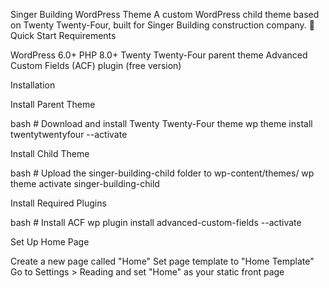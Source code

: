 Singer Building WordPress Theme
A custom WordPress child theme based on Twenty Twenty-Four, built for Singer Building construction company.
🚀 Quick Start
Requirements

WordPress 6.0+
PHP 8.0+
Twenty Twenty-Four parent theme
Advanced Custom Fields (ACF) plugin (free version)

Installation

Install Parent Theme

bash   # Download and install Twenty Twenty-Four theme
   wp theme install twentytwentyfour --activate

Install Child Theme

bash   # Upload the singer-building-child folder to wp-content/themes/
   wp theme activate singer-building-child

Install Required Plugins

bash   # Install ACF
   wp plugin install advanced-custom-fields --activate

Set Up Home Page

Create a new page called "Home"
Set page template to "Home Template"
Go to Settings > Reading and set "Home" as your static front page
